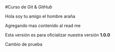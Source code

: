 #Curso de _Git_ & _GitHub_

Hola soy tu amigo el hombre araña

Agregando mas contenido al read me

Esta versión es para oficializar nuestra versión **1.0.0**

Cambio de prueba